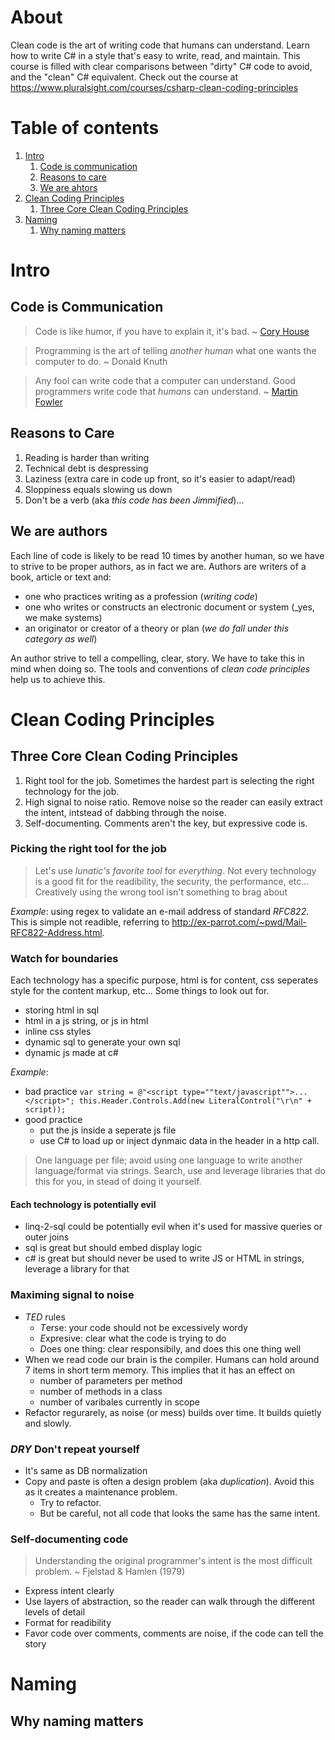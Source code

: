 # About
Clean code is the art of writing code that humans can understand. Learn how to write C# in a style that's easy to write, read, and maintain. This course is filled with clear comparisons between "dirty" C# code to avoid, and the "clean" C# equivalent. Check out the course at https://www.pluralsight.com/courses/csharp-clean-coding-principles

# Table of contents
1. [Intro](#intro)
   1. [Code is communication](#codeiscommunication)
   1. [Reasons to care](#reasonstocare)
   1. [We are ahtors](#weareauthors)
1. [Clean Coding Principles](#cleancodingprinciples)
   1. [Three Core Clean Coding Principles](#threeprinciples)
1. [Naming](#naming)
   1. [Why naming matters](#whynamingmatters)

# <a name="intro"></a>Intro
## <a name="codeiscommunication"></a>Code is Communication
> Code is like humor, if you have to explain it, it's bad.
> ~ [Cory House](https://twitter.com/housecor)

> Programming is the art of telling _another human_ what one wants the computer to do.
> ~ Donald Knuth

> Any fool can write code that a computer can understand. Good programmers write code that _humans_ can understand.
> ~ [Martin Fowler](https://twitter.com/martinfowler)

## <a name="reasonstocare"></a>Reasons to Care
1. Reading is harder than writing
1. Technical debt is despressing
1. Laziness (extra care in code up front, so it's easier to adapt/read)
1. Sloppiness equals slowing us down
1. Don't be a verb (aka _this code has been Jimmified_)...

## <a name="weareauthors"></a>We are authors
Each line of code is likely to be read 10 times by another human, so we have to strive to be proper authors, as in fact we are.
Authors are writers of a book, article or text and:
- one who practices writing as a profession (_writing code_)
- one who writes or constructs an electronic document or system (_yes, we make systems)
- an originator or creator of a theory or plan (_we do fall under this category as well_)

An author strive to tell a compelling, clear, story. We have to take this in mind when doing so. 
The tools and conventions of _clean code principles_ help us to achieve this.

# <a name="cleancodingprinciples"></a>Clean Coding Principles
## <a name="threeprinciples"></a>Three Core Clean Coding Principles
1. Right tool for the job. Sometimes the hardest part is selecting the right technology for the job.
1. High signal to noise ratio. Remove noise so the reader can easily extract the intent, intstead of dabbing through the noise.
1. Self-documenting. Comments aren't the key, but expressive code is.

### Picking the right tool for the job
> Let's use _lunatic's favorite tool_ for _everything_.
Not every technology is a good fit for the readibility, the security, the performance, etc... Creatively using the wrong tool isn't something to brag about

*Example*: using regex to validate an e-mail address of standard _RFC822_. 
This is simple not readible, referring to http://ex-parrot.com/~pwd/Mail-RFC822-Address.html. 

### Watch for boundaries
Each technology has a specific purpose, html is for content, css seperates style for the content markup, etc...
Some things to look out for.
- storing html in sql
- html in a js string, or js in html
- inline css styles
- dynamic sql to generate your own sql
- dynamic js made at c#

*Example*:
- bad practice ```var string = @"<script type=""text/javascript"">...</script>"; this.Header.Controls.Add(new LiteralControl("\r\n" + script));```
- good practice
  - put the js inside a seperate js file
  - use C# to load up or inject dynmaic data in the header in a http call.

> One language per file; avoid using one language to write another language/format via strings. Search, use and leverage libraries that do this for you, in stead of doing it yourself.

#### Each technology is potentially evil
- linq-2-sql could be potentially evil when it's used for massive queries or outer joins
- sql is great but should embed display logic
- c# is great but should never be used to write JS or HTML in strings, leverage a library for that

### Maximing signal to noise
- *TED* rules
  - *T*erse: your code should not be excessively wordy
  - *E*xpresive: clear what the code is trying to do
  - *D*oes one thing: clear responsibily, and does this one thing well
- When we read code our brain is the compiler. Humans can hold around 7 items in short term memory. This implies that it has an effect on
  - number of parameters per method
  - number of methods in a class
  - number of varibales currently in scope
- Refactor regurarely, as noise (or mess) builds over time. It builds quietly and slowly.

### *DRY* Don't repeat yourself
- It's same as DB normalization
- Copy and paste is often a design problem (aka _duplication_). Avoid this as it creates a maintenance problem.
  - Try to refactor.
  - But be careful, not all code that looks the same has the same intent.

### Self-documenting code
> Understanding the original programmer's intent is the most difficult problem.
> ~ Fjelstad & Hamlen (1979)

- Express intent clearly
- Use layers of abstraction, so the reader can walk through the different levels of detail
- Format for readibility
- Favor code over comments, comments are noise, if the code can tell the story

# <a name="naming"></a>Naming
## <a name="whynamingmatters"></a>Why naming matters
